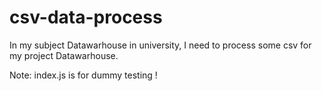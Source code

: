 # csv-data-process
In my subject Datawarhouse in university, I need to process some csv for my project Datawarhouse.

Note: index.js is for dummy testing !
